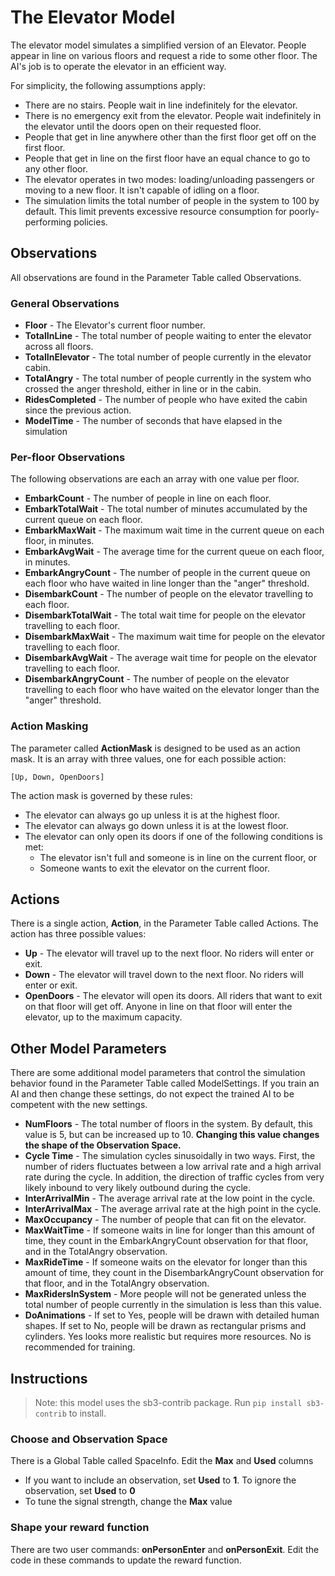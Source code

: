 # The Elevator Model

The elevator model simulates a simplified version of an Elevator. People appear in
line on various floors and request a ride to some other floor. The AI's job is to
operate the elevator in an efficient way.

For simplicity, the following assumptions apply:
* There are no stairs. People wait in line indefinitely for the elevator.
* There is no emergency exit from the elevator. People wait indefinitely in the elevator until the doors open on their requested floor.
* People that get in line anywhere other than the first floor get off on the first floor.
* People that get in line on the first floor have an equal chance to go to any other floor.
* The elevator operates in two modes: loading/unloading passengers or moving to a new floor. It isn't capable of idling on a floor.
* The simulation limits the total number of people in the system to 100 by default. This limit prevents excessive resource consumption for poorly-performing policies.

## Observations
All observations are found in the Parameter Table called Observations.

### General Observations
* **Floor** - The Elevator's current floor number.
* **TotalInLine** - The total number of people waiting to enter the elevator across all floors.
* **TotalInElevator** - The total number of people currently in the elevator cabin.
* **TotalAngry** - The total number of people currently in the system who crossed the anger threshold, either in line or in the cabin.
* **RidesCompleted** - The number of people who have exited the cabin since the previous action.
* **ModelTime** - The number of seconds that have elapsed in the simulation

### Per-floor Observations
The following observations are each an array with one value per floor.
* **EmbarkCount** - The number of people in line on each floor.
* **EmbarkTotalWait** - The total number of minutes accumulated by the current queue on each floor.
* **EmbarkMaxWait** - The maximum wait time in the current queue on each floor, in minutes.
* **EmbarkAvgWait** - The average time for the current queue on each floor, in minutes.
* **EmbarkAngryCount** - The number of people in the current queue on each floor who have waited in line longer than the "anger" threshold.
* **DisembarkCount** - The number of people on the elevator travelling to each floor.
* **DisembarkTotalWait** - The total wait time for people on the elevator travelling to each floor.
* **DisembarkMaxWait** - The maximum wait time for people on the elevator travelling to each floor.
* **DisembarkAvgWait** - The average wait time for people on the elevator travelling to each floor.
* **DisembarkAngryCount** - The number of people on the elevator travelling to each floor who have waited on the elevator longer than the "anger" threshold.

### Action Masking

The parameter called **ActionMask** is designed to be used as an action mask. It is an array
with three values, one for each possible action:

```
[Up, Down, OpenDoors]
```
The action mask is governed by these rules:
* The elevator can always go up unless it is at the highest floor.
* The elevator can always go down unless it is at the lowest floor.
* The elevator can only open its doors if one of the following conditions is met:
  * The elevator isn't full and someone is in line on the current floor, or
  * Someone wants to exit the elevator on the current floor.

## Actions

There is a single action, **Action**, in the Parameter Table called Actions. The action has three possible values:
* **Up** - The elevator will travel up to the next floor. No riders will enter or exit.
* **Down** - The elevator will travel down to the next floor. No riders will enter or exit.
* **OpenDoors** - The elevator will open its doors. All riders that want to exit on that floor will get off. Anyone in line on that floor will enter the elevator, up to the maximum capacity.

## Other Model Parameters

There are some additional model parameters that control the simulation behavior found
in the Parameter Table called ModelSettings. If you train an AI and then change these
settings, do not expect the trained AI to be competent with the new settings.

* **NumFloors** - The total number of floors in the system. By default, this value is 5, but can be increased up to 10. **Changing this value changes the shape of the Observation Space.**
* **Cycle Time** - The simulation cycles sinusoidally in two ways. First, the number of riders fluctuates between a low arrival rate and a high arrival rate during the cycle. In addition, the direction of traffic cycles from very likely inbound to very likely outbound during the cycle.
* **InterArrivalMin** - The average arrival rate at the low point in the cycle.
* **InterArrivalMax** - The average arrival rate at the high point in the cycle.
* **MaxOccupancy** - The number of people that can fit on the elevator.
* **MaxWaitTime** - If someone waits in line for longer than this amount of time, they count in the EmbarkAngryCount observation for that floor, and in the TotalAngry observation.
* **MaxRideTime** - If someone waits on the elevator for longer than this amount of time, they count in the DisembarkAngryCount observation for that floor, and in the TotalAngry observation.
* **MaxRidersInSystem** - More people will not be generated unless the total number of people currently in the simulation is less than this value.
* **DoAnimations** - If set to Yes, people will be drawn with detailed human shapes. If set to No, people will be drawn as rectangular prisms and cylinders. Yes looks more realistic but requires more resources. No is recommended for training.

## Instructions

> Note: this model uses the sb3-contrib package. Run `pip install sb3-contrib` to install.

### Choose and Observation Space
There is a Global Table called SpaceInfo. Edit the **Max** and **Used** columns

* If you want to include an observation, set **Used** to **1**. To ignore the observation, set **Used** to **0**
* To tune the signal strength, change the **Max** value

### Shape your reward function
There are two user commands: **onPersonEnter** and **onPersonExit**. Edit the code in these commands to update the reward function.